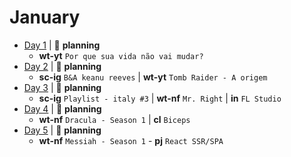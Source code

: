 # January

- [Day 1](01-01-2020.md) | :bookmark_tabs: **planning**
  - **wt-yt** `Por que sua vida não vai mudar?`
- [Day 2](01-02-2020.md) | :bookmark_tabs: **planning**
  - **sc-ig** `B&A keanu reeves` | **wt-yt** `Tomb Raider - A origem`
- [Day 3](01-03-2020.md) | :bookmark_tabs: **planning**
  - **sc-ig** `Playlist - italy #3` | **wt-nf** `Mr. Right` | **in** `FL Studio`
- [Day 4](01-04-2020.md) | :bookmark_tabs: **planning**
  - **wt-nf** `Dracula - Season 1` | **cl** `Biceps`
- [Day 5](01-05-2020.md) | :bookmark_tabs: **planning**
  - **wt-nf** `Messiah - Season 1` - **pj** `React SSR/SPA`
